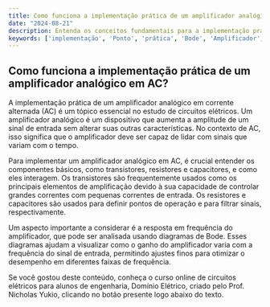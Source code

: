 ```yaml
---
title: Como funciona a implementação prática de um amplificador analógico em AC?
date: "2024-08-21"
description: Entenda os conceitos fundamentais para a implementação prática de um amplificador analógico em corrente alternada (AC).
keywords: ['implementação', 'Ponto', 'prática', 'Bode', 'Amplificador', 'AC', 'Analógico']
---
```


## Como funciona a implementação prática de um amplificador analógico em AC?

A implementação prática de um amplificador analógico em corrente alternada (AC) é um tópico essencial no estudo de circuitos elétricos. Um amplificador analógico é um dispositivo que aumenta a amplitude de um sinal de entrada sem alterar suas outras características. No contexto de AC, isso significa que o amplificador deve ser capaz de lidar com sinais que variam com o tempo.

Para implementar um amplificador analógico em AC, é crucial entender os componentes básicos, como transistores, resistores e capacitores, e como eles interagem. Os transistores são frequentemente usados como os principais elementos de amplificação devido à sua capacidade de controlar grandes correntes com pequenas correntes de entrada. Os resistores e capacitores são usados para definir pontos de operação e para filtrar sinais, respectivamente.

Um aspecto importante a considerar é a resposta em frequência do amplificador, que pode ser analisada usando diagramas de Bode. Esses diagramas ajudam a visualizar como o ganho do amplificador varia com a frequência do sinal de entrada, permitindo ajustes finos para otimizar o desempenho em diferentes faixas de frequência.

Se você gostou deste conteúdo, conheça o curso online de circuitos elétricos para alunos de engenharia, Domínio Elétrico, criado pelo Prof. Nicholas Yukio, clicando no botão presente logo abaixo do texto.